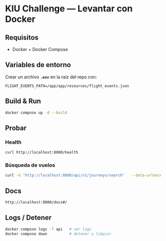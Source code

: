 # KIU Challenge — Levantar con Docker

## Requisitos

- Docker + Docker Compose

## Variables de entorno

Crear un archivo **`.env`** en la raíz del repo con:

```env
FLIGHT_EVENTS_PATH=/app/app/resources/flight_events.json
```

## Build & Run

```bash
docker compose up -d --build
```

## Probar

### Health

```bash
curl http://localhost:8000/health
```

### Búsqueda de vuelos

```bash
curl -G "http://localhost:8000/api/v1/journeys/search"   --data-urlencode "date=2021-12-31"   --data-urlencode "from=MAD"   --data-urlencode "to=BUE"
```

## Docs

```bash
http://localhost:8000/docs#/
```

## Logs / Detener

```bash
docker compose logs -f api   # ver logs
docker compose down          # detener y limpiar
```
